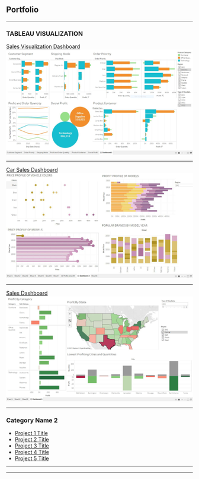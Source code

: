 ## Portfolio

---

### TABLEAU VISUALIZATION

[Sales Visualization Dashboard](https://github.com/oaduloju/Visualization/blob/master/Capture.JPG)
<img src="images/Capture.jpg?raw=true"/>

---
[Car Sales Dashboard](https://github.com/oaduloju/Visualization/blob/master/Car%20Purchase%20Dashboard.JPG)
<img src="images/Car Purchase Dashboard.JPG?raw=true"/>

---
[Sales Dashboard](https://github.com/oaduloju/Visualization/blob/master/Sales%20Dashboard.JPG)
<img src="images/Sales Dashboard.JPG?raw=true"/>

---

### Category Name 2

- [Project 1 Title](http://example.com/)
- [Project 2 Title](http://example.com/)
- [Project 3 Title](http://example.com/)
- [Project 4 Title](http://example.com/)
- [Project 5 Title](http://example.com/)

---




---
